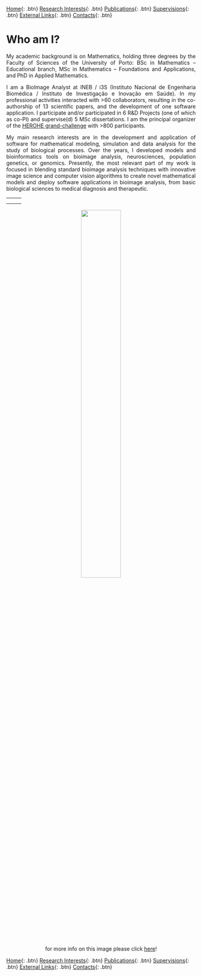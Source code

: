 [Home](https://econdesousa.github.io){: .btn}
[Research Interests](https://econdesousa.github.io/ResearchInterests){: .btn}
[Publications](https://econdesousa.github.io/Publications){: .btn}
[Supervisions](https://econdesousa.github.io/Supervision){: .btn}
[External Links](https://econdesousa.github.io/Links){: .btn}
[Contacts](https://econdesousa.github.io/Contacts){: .btn}



# Who am I?

<p align="justify">My academic background is on Mathematics, holding three degrees by the Faculty of Sciences of the University of Porto: BSc in Mathematics – Educational branch, MSc in Mathematics – Foundations and Applications, and PhD in Applied Mathematics.</p>

<p align="justify">I am a BioImage Analyst at INEB / i3S (Instituto Nacional de Engenharia Biomédica / Instituto de Investigação e Inovação em Saúde). 
In my professional activities interacted with >60 collaborators, resulting in the co-authorship of 13 scientific papers, and the development of one software application. 
I participate and/or participated in 6 R&D Projects (one of which as co-PI) and supervise(d) 5 MSc dissertations. 
I am the principal organizer of the <a href="https://ecdp2020.grand-challenge.org/" target="_blank">HEROHE grand-challenge</a> with >800 participants.</p> 


<p align="justify">My main research interests are in the development and application of software for mathematical modeling, simulation and data analysis for the study of biological processes.
Over the years, I developed models and bioinformatics tools on bioimage analysis, neurosciences, population genetics, or genomics. 
Presently, the most relevant part of my work is focused in blending standard bioimage analysis techniques with innovative image science and computer vision algorithms to create novel mathematical models and deploy software applications in bioimage analysis, from basic biological sciences to medical diagnosis and therapeutic.</p>


 
<table style="width:100%">
  <tr>
    <th></th>
    <th></th>
  </tr>
  <tr>
	<td width="40%"></td>
	<td width="60%"></td>
  </tr>
  
</table>

<center>
	<figure>
		<img src="https://econdesousa.github.io/assets/008_passe.gif" style="width:50%">
		<figcaption>for more info on this image please click <a href="https://github.com/econdesousa/ImageAnalysis/tree/master/gifWithOverlay">here</a>!</figcaption>
	</figure>
</center>

[Home](https://econdesousa.github.io){: .btn}
[Research Interests](https://econdesousa.github.io/ResearchInterests){: .btn}
[Publications](https://econdesousa.github.io/Publications){: .btn}
[Supervisions](https://econdesousa.github.io/Supervision){: .btn}
[External Links](https://econdesousa.github.io/Links){: .btn}
[Contacts](https://econdesousa.github.io/Contacts){: .btn}
